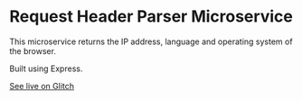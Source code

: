 # Request Header Parser Microservice

This microservice returns the IP address, language and operating system of the browser.

Built using Express.

[See live on Glitch](https://fcc-req-header.glitch.me)
